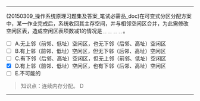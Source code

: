 ---
(20150309_操作系统原理习题集及答案_笔试必需品_doc)在可变式分区分配方案中，某一作业完成后，系统收回其主存空间，并与相邻空闲区合并，为此需修改
空闲区表，造成空闲区表项数减1的情况是﹎﹎﹎﹎。
- [ ] A.无上邻（前邻、低址）空闲区，也无下邻（后邻、高址）空闲区 
- [ ] B.有上邻（前邻、低址）空闲区，但无下邻（后邻、高址）空闲区
- [ ] C.有下邻（后邻、高址）空闲区，但无上邻（前邻、低址）空闲区 
- [x] D.有上邻（前邻、低址）空闲区，也有下邻（后邻、高址）空闲区 
- [ ] E.不可能的

> 知识点：连续内存分配。
> D

---